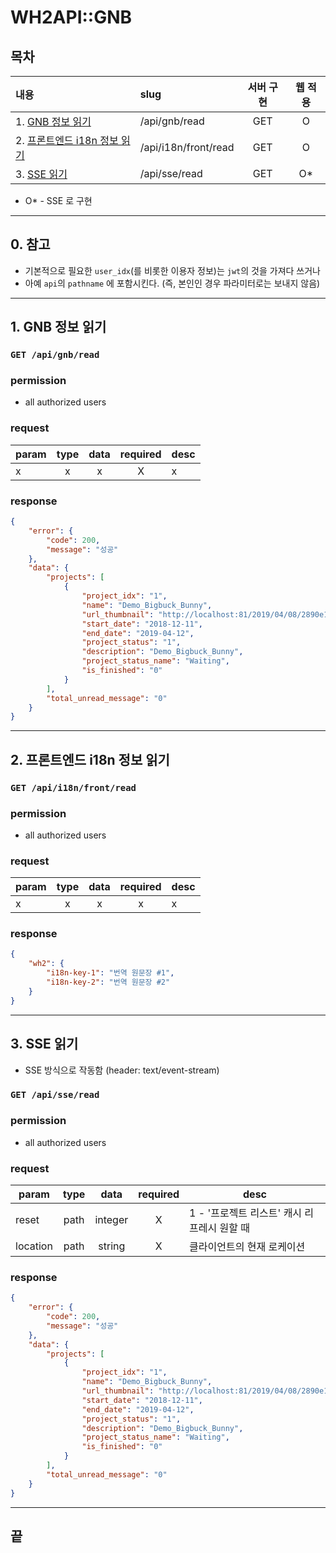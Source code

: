 # WH2API::GNB

## 목차

| 내용                           | slug                 | 서버 구현 | 웹 적용 |
| :----------------------------- | :------------------- | :-------: | :-----: |
| 1. [GNB 정보 읽기]             | /api/gnb/read        |    GET    |    O    |
| 2. [프론트엔드 i18n 정보 읽기] | /api/i18n/front/read |    GET    |    O    |
| 3. [SSE 읽기]                  | /api/sse/read        |    GET    |   O\*   |

- O\* - SSE 로 구현

---

## 0. 참고

- 기본적으로 필요한 `user_idx`(를 비롯한 이용자 정보)는 `jwt`의 것을 가져다 쓰거나
- 아예 `api`의 `pathname` 에 포함시킨다. (즉, 본인인 경우 파라미터로는 보내지 않음)

---

## 1. GNB 정보 읽기 <a id="gnb-read"></a>

### `GET /api/gnb/read`

### permission

- all authorized users

### request

| param | type | data | required | desc |
| ----- | :--: | :--: | :------: | ---- |
| x     |  x   |  x   |    X     | x    |

### response

```json
{
	"error": {
		"code": 200,
		"message": "성공"
	},
	"data": {
		"projects": [
			{
				"project_idx": "1",
				"name": "Demo_Bigbuck_Bunny",
				"url_thumbnail": "http://localhost:81/2019/04/08/2890e1bc7f14dd4c.jpg",
				"start_date": "2018-12-11",
				"end_date": "2019-04-12",
				"project_status": "1",
				"description": "Demo_Bigbuck_Bunny",
				"project_status_name": "Waiting",
				"is_finished": "0"
			}
		],
		"total_unread_message": "0"
	}
}
```

---

## 2. 프론트엔드 i18n 정보 읽기 <a id="i18n-front-read"></a>

### `GET /api/i18n/front/read`

### permission

- all authorized users

### request

| param | type | data | required | desc |
| ----- | :--: | :--: | :------: | ---- |
| x     |  x   |  x   |    x     | x    |

### response

```json
{
	"wh2": {
		"i18n-key-1": "번역 원문장 #1",
		"i18n-key-2": "번역 원문장 #2"
	}
}
```

---

## 3. SSE 읽기 <a id="sse-read"></a>

- SSE 방식으로 작동함 (header: text/event-stream)

### `GET /api/sse/read`

### permission

- all authorized users

### request

| param    | type |  data   | required | desc                                        |
| -------- | :--: | :-----: | :------: | ------------------------------------------- |
| reset    | path | integer |    X     | 1 - '프로젝트 리스트' 캐시 리프레시 원할 때 |
| location | path | string  |    X     | 클라이언트의 현재 로케이션                  |

### response

```json
{
	"error": {
		"code": 200,
		"message": "성공"
	},
	"data": {
		"projects": [
			{
				"project_idx": "1",
				"name": "Demo_Bigbuck_Bunny",
				"url_thumbnail": "http://localhost:81/2019/04/08/2890e1bc7f14dd4c.jpg",
				"start_date": "2018-12-11",
				"end_date": "2019-04-12",
				"project_status": "1",
				"description": "Demo_Bigbuck_Bunny",
				"project_status_name": "Waiting",
				"is_finished": "0"
			}
		],
		"total_unread_message": "0"
	}
}
```

---

## 끝

[gnb 정보 읽기]: #gnb-read
[프론트엔드 i18n 정보 읽기]: #i18n-front-read
[sse 읽기]: #sse-read
